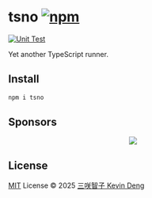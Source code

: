 # tsno [![npm](https://img.shields.io/npm/v/tsno.svg)](https://npmjs.com/package/tsno)

[![Unit Test](https://github.com/sxzz/tsno/actions/workflows/unit-test.yml/badge.svg)](https://github.com/sxzz/tsno/actions/workflows/unit-test.yml)

Yet another TypeScript runner.

## Install

```bash
npm i tsno
```

## Sponsors

<p align="center">
  <a href="https://cdn.jsdelivr.net/gh/sxzz/sponsors/sponsors.svg">
    <img src='https://cdn.jsdelivr.net/gh/sxzz/sponsors/sponsors.svg'/>
  </a>
</p>

## License

[MIT](./LICENSE) License © 2025 [三咲智子 Kevin Deng](https://github.com/sxzz)
